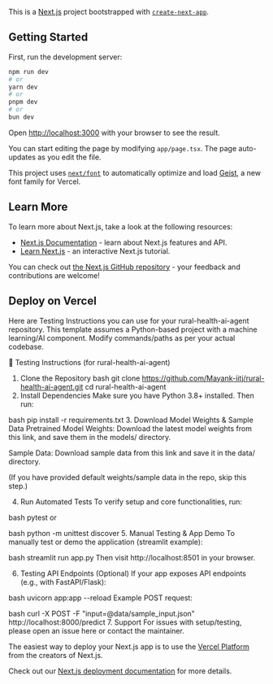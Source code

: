 This is a [Next.js](https://nextjs.org) project bootstrapped with [`create-next-app`](https://nextjs.org/docs/app/api-reference/cli/create-next-app).

## Getting Started

First, run the development server:

```bash
npm run dev
# or
yarn dev
# or
pnpm dev
# or
bun dev
```

Open [http://localhost:3000](http://localhost:3000) with your browser to see the result.

You can start editing the page by modifying `app/page.tsx`. The page auto-updates as you edit the file.

This project uses [`next/font`](https://nextjs.org/docs/app/building-your-application/optimizing/fonts) to automatically optimize and load [Geist](https://vercel.com/font), a new font family for Vercel.

## Learn More

To learn more about Next.js, take a look at the following resources:

- [Next.js Documentation](https://nextjs.org/docs) - learn about Next.js features and API.
- [Learn Next.js](https://nextjs.org/learn) - an interactive Next.js tutorial.

You can check out [the Next.js GitHub repository](https://github.com/vercel/next.js) - your feedback and contributions are welcome!

## Deploy on Vercel 
Here are Testing Instructions you can use for your rural-health-ai-agent repository. This template assumes a Python-based project with a machine learning/AI component. Modify commands/paths as per your actual codebase.

🧪 Testing Instructions (for rural-health-ai-agent)
1. Clone the Repository
bash
git clone https://github.com/Mayank-iitj/rural-health-ai-agent.git
cd rural-health-ai-agent
2. Install Dependencies
Make sure you have Python 3.8+ installed. Then run:

bash
pip install -r requirements.txt
3. Download Model Weights & Sample Data
Pretrained Model Weights:
Download the latest model weights from this link, and save them in the models/ directory.

Sample Data:
Download sample data from this link and save it in the data/ directory.

(If you have provided default weights/sample data in the repo, skip this step.)

4. Run Automated Tests
To verify setup and core functionalities, run:

bash
pytest
or

bash
python -m unittest discover
5. Manual Testing & App Demo
To manually test or demo the application (streamlit example):

bash
streamlit run app.py
Then visit http://localhost:8501 in your browser.

6. Testing API Endpoints (Optional)
If your app exposes API endpoints (e.g., with FastAPI/Flask):

bash
uvicorn app:app --reload
Example POST request:

bash
curl -X POST -F "input=@data/sample_input.json" http://localhost:8000/predict
7. Support
For issues with setup/testing, please open an issue here or contact the maintainer.

The easiest way to deploy your Next.js app is to use the [Vercel Platform](https://vercel.com/new?utm_medium=default-template&filter=next.js&utm_source=create-next-app&utm_campaign=create-next-app-readme) from the creators of Next.js.

Check out our [Next.js deployment documentation](https://nextjs.org/docs/app/building-your-application/deploying) for more details.
